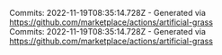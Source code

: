 Commits: 2022-11-19T08:35:14.728Z - Generated via https://github.com/marketplace/actions/artificial-grass
<br>
Commits: 2022-11-19T08:35:14.728Z - Generated via https://github.com/marketplace/actions/artificial-grass
<br>
